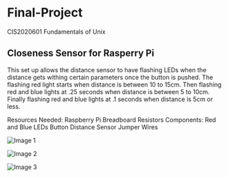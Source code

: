 # Final-Project
CIS2020601 Fundamentals of Unix

## Closeness Sensor for Rasperry Pi
This set up allows the distance sensor to have flashing LEDs when the distance gets withing certain parameters once the button is pushed. The flashing red light starts when distance is between 10 to 15cm.   Then flashing red and blue lights at .25 seconds when distance is between 5 to 10cm. Finally flashing red and blue lights at .1 seconds when distance is 5cm or less.

Resources Needed:
Raspberry Pi
Breadboard
Resistors
Components:
  Red and Blue LEDs
  Button
  Distance Sensor
Jumper Wires



 ![Image 1](https://user-images.githubusercontent.com/111941742/205985015-fcab7f05-2eae-4a39-a202-61a158d79100.jpg)



![Image 2](https://user-images.githubusercontent.com/111941742/205984990-b43e04e9-0a53-4dc2-be80-697d4215b944.jpg)


![Image 3](https://user-images.githubusercontent.com/111941742/205985046-9201b1ea-e719-4e97-99dc-ec0686599bf8.jpg)
